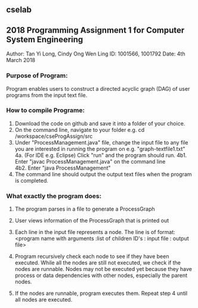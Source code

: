 ## cselab
## 2018 Programming Assignment 1 for Computer System Engineering
Author: Tan Yi Long, Cindy Ong Wen Ling
ID: 1001566, 1001792
Date: 4th March 2018

### Purpose of Program:
Program enables users to construct a directed acyclic graph (DAG) of user programs from the input text file.

### How to compile Programe:
1. Download the code on github and save it into a folder of your choice.
2. On the command line, navigate to your folder e.g. cd /workspace/cseProgAssign/src
3. Under "ProcessManagement.java" file, change the input file to any file you are interested in running the program on e.g. "graph-textfile1.txt"
4a. (For IDE e.g. Eclipse) Click "run" and the program should run.
4b1. Enter "javac ProcessManagement.java" on the command line  
4b2. Enter "java ProcessManagement"
5. The command line should output the output text files when the program is completed.

### What exactly the program does:
1) The program parses in a file to generate a ProcessGraph

2) User views information of the ProcessGraph that is printed out

3) Each line in the input file represents a node. The line is of format:
<program name with arguments :list of children ID's : input file : output file>

4) Program recursively check each node to see if they have been executed. While all the
nodes are still not executed, we check if the nodes are runnable. Nodes may not be executed yet because they have process or data dependencies with other nodes, especially the parent nodes.

5) If the nodes are runnable, program executes them. 
Repeat step 4 until all nodes are executed.
